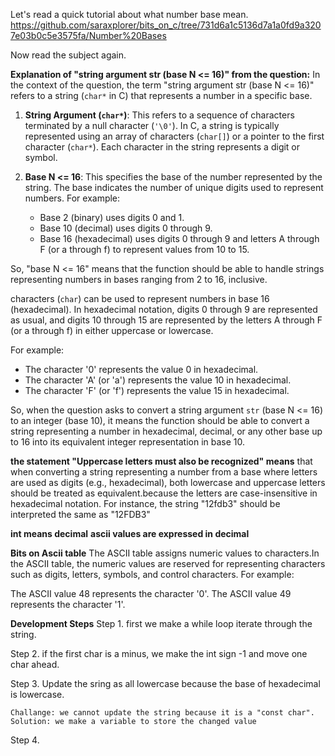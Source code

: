 Let's read a quick tutorial about what number base mean.
https://github.com/saraxplorer/bits_on_c/tree/731d6a1c5136d7a1a0fd9a3207e03b0c5e3575fa/Number%20Bases

Now read the subject again. 

**Explanation of "string argument str (base N <= 16)" from the question:**
In the context of the question, the term "string argument str (base N <= 16)" refers to a string (`char*` in C) that represents a number in a specific base.

1. **String Argument (`char*`)**: This refers to a sequence of characters terminated by a null character (`'\0'`). In C, a string is typically represented using an array of characters (`char[]`) or a pointer to the first character (`char*`). Each character in the string represents a digit or symbol.

2. **Base N <= 16**: This specifies the base of the number represented by the string. The base indicates the number of unique digits used to represent numbers. For example:
   - Base 2 (binary) uses digits 0 and 1.
   - Base 10 (decimal) uses digits 0 through 9.
   - Base 16 (hexadecimal) uses digits 0 through 9 and letters A through F (or a through f) to represent values from 10 to 15.

So, "base N <= 16" means that the function should be able to handle strings representing numbers in bases ranging from 2 to 16, inclusive.

characters (`char`) can be used to represent numbers in base 16 (hexadecimal). In hexadecimal notation, digits 0 through 9 are represented as usual, and digits 10 through 15 are represented by the letters A through F (or a through f) in either uppercase or lowercase.

For example:
- The character '0' represents the value 0 in hexadecimal.
- The character 'A' (or 'a') represents the value 10 in hexadecimal.
- The character 'F' (or 'f') represents the value 15 in hexadecimal.

So, when the question asks to convert a string argument `str` (base N <= 16) to an integer (base 10), it means the function should be able to convert a string representing a number in hexadecimal, decimal, or any other base up to 16 into its equivalent integer representation in base 10.

**the statement "Uppercase letters must also be recognized" means** 
that when converting a string representing a number from a base where letters are used as digits (e.g., hexadecimal), 
both lowercase and uppercase letters should be treated as equivalent.because the letters are case-insensitive in hexadecimal notation. 
For instance, the string "12fdb3" should be interpreted the same as "12FDB3" 

**int means decimal**
**ascii values are expressed in decimal**

**Bits on Ascii table**
The ASCII table assigns numeric values to characters.In the ASCII table, the numeric values are reserved for representing characters such as digits, letters, symbols, and control characters. For example:

The ASCII value 48 represents the character '0'.
The ASCII value 49 represents the character '1'.

**Development Steps**
Step 1. first we make a while loop iterate through the string.

Step 2. if the first char is a minus, we make the int sign -1 and move one char ahead.

Step 3. Update the sring as all lowercase because the base of hexadecimal is lowercase.

    Challange: we cannot update the string because it is a "const char".
    Solution: we make a variable to store the changed value
Step 4. 

